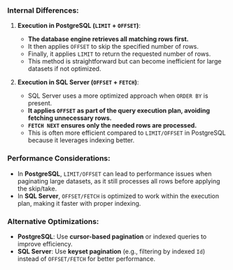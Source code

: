 ### Internal Differences:
1. **Execution in PostgreSQL (`LIMIT` + `OFFSET`)**:
   - **The database engine retrieves all matching rows first.**
   - It then applies `OFFSET` to skip the specified number of rows.
   - Finally, it applies `LIMIT` to return the requested number of rows.
   - This method is straightforward but can become inefficient for large datasets if not optimized.

2. **Execution in SQL Server (`OFFSET` + `FETCH`)**:
   - SQL Server uses a more optimized approach when `ORDER BY` is present.
   - **It applies `OFFSET` as part of the query execution plan, avoiding fetching unnecessary rows.**
   - **`FETCH NEXT` ensures only the needed rows are processed.**
   - This is often more efficient compared to `LIMIT/OFFSET` in PostgreSQL because it leverages indexing better.

### Performance Considerations:
- In **PostgreSQL**, `LIMIT/OFFSET` can lead to performance issues when paginating large datasets, as it still processes all rows before applying the skip/take.
- In **SQL Server**, `OFFSET/FETCH` is optimized to work within the execution plan, making it faster with proper indexing.

### Alternative Optimizations:
- **PostgreSQL**: Use **cursor-based pagination** or indexed queries to improve efficiency.
- **SQL Server**: Use **keyset pagination** (e.g., filtering by indexed `Id`) instead of `OFFSET/FETCH` for better performance.
